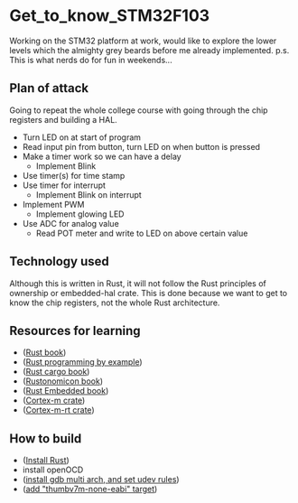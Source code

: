 # Get_to_know_STM32F103
Working on the STM32 platform at work, would like to explore the lower levels which the almighty grey beards before me already implemented.
p.s. This is what nerds do for fun in weekends...

## Plan of attack
Going to repeat the whole college course with going through the chip registers and building a HAL.
* Turn LED on at start of program
* Read input pin from button, turn LED on when button is pressed
* Make a timer work so we can have a delay
    * Implement Blink
* Use timer(s) for time stamp
* Use timer for interrupt
    * Implement Blink on interrupt
* Implement PWM
    * Implement glowing LED
* Use ADC for analog value
  * Read POT meter and write to LED on above certain value

## Technology used
Although this is written in Rust, it will not follow the Rust principles of ownership or embedded-hal crate. 
This is done because we want to get to know the chip registers, not the whole Rust architecture.

## Resources for learning
- ([Rust book](https://doc.rust-lang.org/book/title-page.html))
- ([Rust programming by example](https://doc.rust-lang.org/rust-by-example/index.html))
- ([Rust cargo book](https://doc.rust-lang.org/cargo/reference/workspaces.html))
- ([Rustonomicon book](https://doc.rust-lang.org/nomicon/intro.html))
- ([Rust Embedded book](https://doc.rust-lang.org/stable/embedded-book/intro/index.html))
- ([Cortex-m crate](https://crates.io/crates/cortex-m/))
- ([Cortex-m-rt crate](https://crates.io/crates/cortex-m-rt/))

## How to build
- ([Install Rust](https://www.rust-lang.org/tools/install))
- install openOCD
- ([install gdb multi arch, and set udev rules](https://doc.rust-lang.org/stable/embedded-book/intro/install/linux.html?search=))
- ([add "thumbv7m-none-eabi" target](https://doc.rust-lang.org/stable/embedded-book/start/qemu.html))

